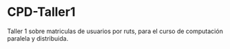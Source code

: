 # CPD-Taller1
Taller 1 sobre matriculas de usuarios por ruts, para el curso de computación paralela y distribuida.
